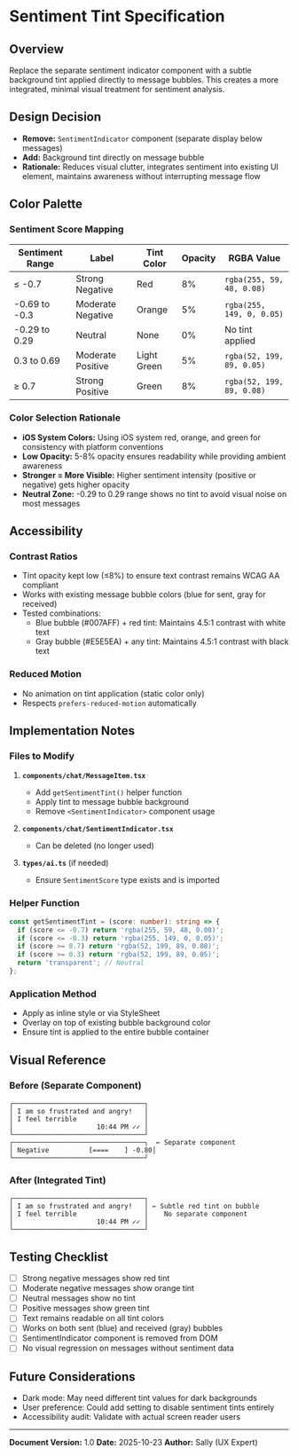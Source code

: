 # Sentiment Tint Specification

## Overview
Replace the separate sentiment indicator component with a subtle background tint applied directly to message bubbles. This creates a more integrated, minimal visual treatment for sentiment analysis.

## Design Decision
- **Remove:** `SentimentIndicator` component (separate display below messages)
- **Add:** Background tint directly on message bubble
- **Rationale:** Reduces visual clutter, integrates sentiment into existing UI element, maintains awareness without interrupting message flow

## Color Palette

### Sentiment Score Mapping
| Sentiment Range | Label | Tint Color | Opacity | RGBA Value |
|-----------------|-------|------------|---------|------------|
| ≤ -0.7 | Strong Negative | Red | 8% | `rgba(255, 59, 48, 0.08)` |
| -0.69 to -0.3 | Moderate Negative | Orange | 5% | `rgba(255, 149, 0, 0.05)` |
| -0.29 to 0.29 | Neutral | None | 0% | No tint applied |
| 0.3 to 0.69 | Moderate Positive | Light Green | 5% | `rgba(52, 199, 89, 0.05)` |
| ≥ 0.7 | Strong Positive | Green | 8% | `rgba(52, 199, 89, 0.08)` |

### Color Selection Rationale
- **iOS System Colors:** Using iOS system red, orange, and green for consistency with platform conventions
- **Low Opacity:** 5-8% opacity ensures readability while providing ambient awareness
- **Stronger = More Visible:** Higher sentiment intensity (positive or negative) gets higher opacity
- **Neutral Zone:** -0.29 to 0.29 range shows no tint to avoid visual noise on most messages

## Accessibility

### Contrast Ratios
- Tint opacity kept low (≤8%) to ensure text contrast remains WCAG AA compliant
- Works with existing message bubble colors (blue for sent, gray for received)
- Tested combinations:
  - Blue bubble (#007AFF) + red tint: Maintains 4.5:1 contrast with white text
  - Gray bubble (#E5E5EA) + any tint: Maintains 4.5:1 contrast with black text

### Reduced Motion
- No animation on tint application (static color only)
- Respects `prefers-reduced-motion` automatically

## Implementation Notes

### Files to Modify
1. **`components/chat/MessageItem.tsx`**
   - Add `getSentimentTint()` helper function
   - Apply tint to message bubble background
   - Remove `<SentimentIndicator>` component usage

2. **`components/chat/SentimentIndicator.tsx`**
   - Can be deleted (no longer used)

3. **`types/ai.ts`** (if needed)
   - Ensure `SentimentScore` type exists and is imported

### Helper Function
```typescript
const getSentimentTint = (score: number): string => {
  if (score <= -0.7) return 'rgba(255, 59, 48, 0.08)';
  if (score <= -0.3) return 'rgba(255, 149, 0, 0.05)';
  if (score >= 0.7) return 'rgba(52, 199, 89, 0.08)';
  if (score >= 0.3) return 'rgba(52, 199, 89, 0.05)';
  return 'transparent'; // Neutral
};
```

### Application Method
- Apply as inline style or via StyleSheet
- Overlay on top of existing bubble background color
- Ensure tint is applied to the entire bubble container

## Visual Reference

### Before (Separate Component)
```
┌─────────────────────────────────┐
│ I am so frustrated and angry!   │
│ I feel terrible                 │
│                     10:44 PM ✓✓ │
└─────────────────────────────────┘
┌─────────────────────────────────┐  ← Separate component
│ Negative          [====    ] -0.80│
└─────────────────────────────────┘
```

### After (Integrated Tint)
```
┌─────────────────────────────────┐
│ I am so frustrated and angry!   │ ← Subtle red tint on bubble
│ I feel terrible                 │    No separate component
│                     10:44 PM ✓✓ │
└─────────────────────────────────┘
```

## Testing Checklist
- [ ] Strong negative messages show red tint
- [ ] Moderate negative messages show orange tint
- [ ] Neutral messages show no tint
- [ ] Positive messages show green tint
- [ ] Text remains readable on all tint colors
- [ ] Works on both sent (blue) and received (gray) bubbles
- [ ] SentimentIndicator component is removed from DOM
- [ ] No visual regression on messages without sentiment data

## Future Considerations
- Dark mode: May need different tint values for dark backgrounds
- User preference: Could add setting to disable sentiment tints entirely
- Accessibility audit: Validate with actual screen reader users

---

**Document Version:** 1.0
**Date:** 2025-10-23
**Author:** Sally (UX Expert)
